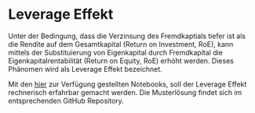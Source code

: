 # Leverage Effekt

Unter der Bedingung, dass die Verzinsung des Fremdkaptials tiefer ist
als die Rendite auf dem Gesamtkapital (Return on Investment, RoE), kann
mittels der Substituierung von Eigenkapital durch Fremdkapital die
Eigenkapitalrentabilität (Return on Equity, RoE) erhöht werden. Dieses
Phänomen wird als Leverage Effekt bezeichnet.

Mit den
[hier](https://colab.research.google.com/github/ProgrammierenNachOFI/Finanzierung/blob/main/docs/leverage_effekt_sus.ipynb)
zur Verfügung gestellten Notebooks, soll der Leverage
Effekt rechnerisch erfahrbar gemacht werden. Die Musterlösung findet
sich im entsprechenden GitHub Repository.